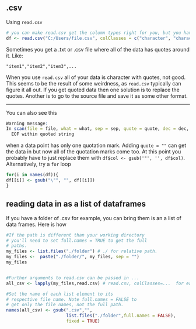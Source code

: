## .csv  
Using ```read.csv```  
```r
# you can make read.csv get the column types right for you, but you have to tell it
df <- read.csv("C:/Users/file.csv", colClasses = c("character", "character", "numeric", "numeric"), na.strings = "")
```

Sometimes you get a .txt or .csv file where all of the data has quotes around it. Like:  
```
"item1","item2","item3",...
```
When you use `read.csv` all of your data is character with quotes, not good. This seems to be the result of some weirdness, as `read.csv` typically can figure it all out. If you get quoted data then one solution is to replace the quotes. Another is to go to the source file and save it as some other format.

---

You can also see this
```r
Warning message:
In scan(file = file, what = what, sep = sep, quote = quote, dec = dec,  :
  EOF within quoted string
  ```
  when a data point has only one quotation mark. Adding `quote = ""` can get the data in but now all of the quotation marks come too. At this point you probably have to just replace them with `df$col <- gsub('"', '', df$col)`. Alternatively, try a `for` loop
  ```r
  for(i in names(df)){
  df[[i]] <- gsub("\"", "", df[[i]])
}
```
## reading data in as a list of dataframes
If you have a folder of .csv for example, you can bring them is an a list of data frames. Here is how
```r
#If the path is different than your working directory
# you'll need to set full.names = TRUE to get the full
# paths.
my_files <- list.files("./folder") # ./ for relative path. 
my_files <-  paste("./folder/", my_files, sep = "")
my_files


#Further arguments to read.csv can be passed in ...
all_csv <- lapply(my_files,read.csv) # read.csv, colClasses=...  for eaxample

#Set the name of each list element to its
# respective file name. Note full.names = FALSE to
# get only the file names, not the full path.
names(all_csv) <- gsub(".csv","",
                       list.files("./folder",full.names = FALSE),
                       fixed = TRUE)
```
